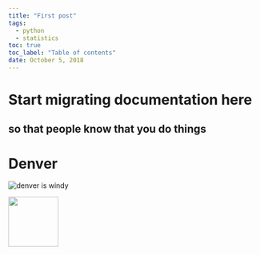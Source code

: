 ```yaml
---
title: "First post"
tags:
  - python
  - statistics
toc: true
toc_label: "Table of contents"
date: October 5, 2018
---
```


# Start migrating documentation here
## so that people know that you do things


# Denver

![denver is windy](https://github.com/sam-fahey/sam-fahey.github.io/blob/master/_posts/Denver_Wind_Year.png "Windyness")

<img src="https://github.com/sam-fahey/sam-fahey.github.io/blob/master/_posts/Denver_Wind_Year.png" width="100" />
